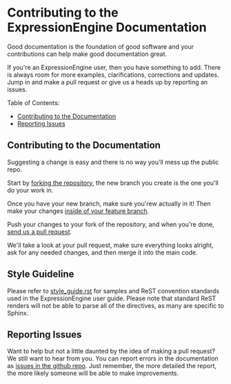 # Contributing to the ExpressionEngine Documentation

Good documentation is the foundation of good software and your contributions can help make good documentation great.

If you're an ExpressionEngine user, then you have something to add. There is always room for more examples, clarifications, corrections and updates. Jump in and make a pull request or give us a heads up by reporting an issues.

Table of Contents:

- [Contributing to the Documentation](#contributing-to-the-documentation)
- [Reporting Issues](#reporting-issues)

## Contributing to the Documentation

Suggesting a change is easy and there is no way you'll mess up the public repo.

Start by [forking the repository](https://help.github.com/articles/fork-a-repo), the new branch you create is the one you'll do your work in.

Once you have your new branch, make sure you'rew actually in it!  Then make your changes [inside of your feature branch](https://help.github.com/articles/fork-a-repo).

Push your changes to your fork of the repository, and when you're done, [send us a pull request](https://help.github.com/articles/using-pull-requests).

We'll take a look at your pull request, make sure everything looks alright, ask for any needed changes, and then merge it into the main code.

## Style Guideline

Please refer to [style_guide.rst](style_guide.rst) for samples and ReST convention standards used in the ExpressionEngine user guide. Please note that standard ReST renders will not be able to parse all of the directives, as many are specific to Sphinx.

## Reporting Issues

Want to help but not a little daunted by the idea of making a pull request?  We still want to hear from you.  You can report errors in the documentation as [issues in the github repo](https://github.com/ExpressionEngine/ExpressionEngine-User-Guide/issues).  Just remember, the more detailed the report, the more likely someone will be able to make improvements.
